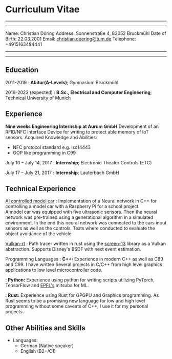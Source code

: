 Curriculum Vitae
================ 

----

--------------- ----
Name:           Christian Döring
Address:        Sonnenstraße 4, 83052 Bruckmühl
Date of Birth:  22.03.2001
Email:          <christian.doering@tum.de>
Telephone:      +4915163484441
--------------- ----

----

Education
---------

2011-2019
:   **Abitur(A-Levels)**; Gymnasium Bruckmühl

2019-2023 (expected)
:   **B.Sc., Electrical and Computer Engineering**; Technical University of Munich

Experience
----------

**Nine weeks Engineering Internship at Aurum GmbH**
Development of an RFID/NFC interface Device for writing to protect able memory of IoT sensors.
Acquired Knowledge and Abilities:

* NFC protocol standard e.g. iso14443
* OOP like programming in C99

July 10 – July 14, 2017
:   **Internship**; Electronic Theater Controls (ETC)

July 17 – July 21, 2017
:   **Internship**; Lauterbach GmbH

Technical Experience
--------------------

[AI controlled model car](https://github.com/DoeringChristian/SNNL-car-simulator)
:   Implementation of a Neural network in C++ for controlling a model car with
a Raspberry Pi for a school project.\
A model car was equipped with five ultrasonic sensors. Then the neural network
was pre-trained using a generational algorithm in a simulated environment. In
the end this neural network was connected to the cars input sensors as well as
the controls. Tests where conducted to evaluate the object avoidance of the vehicle.

[Vulkan-rt](https://github.com/DoeringChristian/vulkan-rt)
:   Path tracer written in rust using the [screen-13](https://github.com/attackgoat/screen-13) library as a Vulkan abstraction.
    Supports Disney's BSDF with next event estimation.

Programming Languages
:   **C++:** Experience in modern C++ as well as C89 and C99.
    I have written Several projects in C/C++ from high level graphics
    applications to low level microcontroller code.
    
:   **Python:** Experience using python for writing scripts utilizing PyTorch, TensorFlow and [EPFL's](https://www.epfl.ch/en/) mitsuba for ML.

:   **Rust:** Experience using Rust for GPGPU and Graphics programming.
    As Rust seems to be a promising new language for low and high
    level programming without some caveats of C++, I use it for my personal
    projects.

Other Abilities and Skills
--------------------------

* Languages:
    - German (Native speaker)
    - English (B2+/C1)

